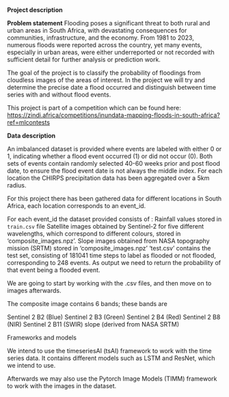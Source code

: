 **Project description**

**Problem statement**
Flooding poses a significant threat to both rural and urban areas in South Africa, with devastating consequences for communities, infrastructure, and the economy. From 1981 to 2023, numerous floods were reported across the country, yet many events, especially in urban areas, were either underreported or not recorded with sufficient detail for further analysis or prediction work. 

The goal of the project is to classify the probability of floodings from cloudless images of the areas of interest. In the project we will try and determine the precise date a flood occurred and distinguish between time series with and without flood events.

This project is part of a competition which can be found here: https://zindi.africa/competitions/inundata-mapping-floods-in-south-africa?ref=mlcontests

**Data description**

An imbalanced dataset is provided where events are labeled with either 0 or 1, indicating whether a flood event occurred (1) or did not occur (0). Both sets of events contain randomly selected 40-60 weeks prior and post flood date, to ensure the flood event date is not always the middle index. For each location the CHIRPS precipitation data has been aggregated over a 5km radius.

For this project there has been gathered data for different locations in South Africa, each location corresponds to an event_id.

For each event_id the dataset provided consists of
:
Rainfall values stored in `train.csv` file
Satellite images obtained by Sentinel-2 for five different wavelengths, which correspond to different colours, stored in ‘composite_images.npz’.
Slope images obtained from NASA topography mission (SRTM) stored in ‘composite_images.npz’
‘test.csv’ contains the test set, consisting of 181041 time steps to label as flooded or not flooded, corresponding to 248 events. As output we need to return the probability of that event being a flooded event.

We are going to start by working with the .csv files, and then move on to images afterwards.

The composite image contains 6 bands; these bands are

Sentinel 2 B2 (Blue)
Sentinel 2 B3 (Green)
Sentinel 2 B4 (Red)
Sentinel 2 B8 (NIR)
Sentinel 2 B11 (SWIR)
slope (derived from NASA SRTM)

Frameworks and models

We intend to use the timeseriesAI (tsAI) framework to work with the time series data. It contains different models such as LSTM and ResNet, which we intend to use.

Afterwards we may also use the Pytorch Image Models (TIMM) framework to work with the images in the dataset. 
